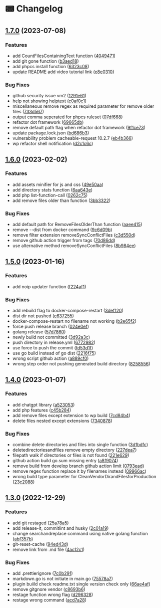 # 📟 Changelog

## [1.7.0](https://github.com/artistudioxyz/aspri/compare/v1.6.0...v1.7.0) (2023-07-08)


### Features

* add CountFilesContainingText function ([4049471](https://github.com/artistudioxyz/aspri/commit/4049471d0379d77ad3590266092892adfcbf63c2))
* add git gone function ([b3aed18](https://github.com/artistudioxyz/aspri/commit/b3aed187b8e07ecac9d70619aecd28ccb0c839fe))
* add phpcs install function ([6323c08](https://github.com/artistudioxyz/aspri/commit/6323c080302c18fc0af4aa43e49301850038e7c6))
* update README add video tutorial link ([e8e0310](https://github.com/artistudioxyz/aspri/commit/e8e031050b8251996ae2abd54f2176e37f683ad9))


### Bug Fixes

* github security issue vm2 ([1291e61](https://github.com/artistudioxyz/aspri/commit/1291e616e9d6314d8fb2482754653ad308a49264))
* help not showing helptext ([c0af0c1](https://github.com/artistudioxyz/aspri/commit/c0af0c184c800a3d4596f8ab42c326e4bfe2bacd))
* miscellaneous remove regex as required parameter for remove older files ([733d567](https://github.com/artistudioxyz/aspri/commit/733d567054582157d8c3f564167dc448be79e84b))
* output comma seperated for phpcs ruleset ([07df668](https://github.com/artistudioxyz/aspri/commit/07df668b90f62e8fa544c058e64d35be413ade50))
* refactor dot framework ([69665db](https://github.com/artistudioxyz/aspri/commit/69665db2fd590e26a4198df844d8c48caaa06de5))
* remove default path flag when refactor dot framework ([9f1ce73](https://github.com/artistudioxyz/aspri/commit/9f1ce734a5727b37916f99b0613d333fdf6062dc))
* update package.lock.json ([bd686b3](https://github.com/artistudioxyz/aspri/commit/bd686b34708b5ca0c241919bf48f6cbb35dac7f1))
* vulnerability problem cacheable-request 10.2.7 ([eb4b366](https://github.com/artistudioxyz/aspri/commit/eb4b36671fa92c995c7efe7136b07161ac2a2351))
* wp refactor shell notification ([d2c1c6c](https://github.com/artistudioxyz/aspri/commit/d2c1c6cd4dce66f35d4be29cc4258df085f7e0f6))

## [1.6.0](https://github.com/artistudioxyz/aspri/compare/v1.5.0...v1.6.0) (2023-02-02)


### Features

* add assets minifier for js and css ([49e50aa](https://github.com/artistudioxyz/aspri/commit/49e50aad970f6da22aad0fb8aa8786d7975756d5))
* add directory stats function ([6aa643e](https://github.com/artistudioxyz/aspri/commit/6aa643eedcc150ada66d90f7f721762a0768a7d9))
* add php list-function-call ([0262c75](https://github.com/artistudioxyz/aspri/commit/0262c754311baef90f769a421ddeb1490ac55aaf))
* add remove files older than function ([3bb3322](https://github.com/artistudioxyz/aspri/commit/3bb3322c677896c1e425fd70b47ff6ec5b331946))


### Bug Fixes

* add default path for RemoveFilesOlderThan function ([aaee415](https://github.com/artistudioxyz/aspri/commit/aaee41512134fcf3d165ffbfeffc4108cd3a292f))
* remove --dist from docker command ([9c6d09b](https://github.com/artistudioxyz/aspri/commit/9c6d09bf156bca6f5e5e5a2e420d77baeea6e642))
* remove filter extension removeSyncConflictFiles ([c3d550d](https://github.com/artistudioxyz/aspri/commit/c3d550daf3dc3f40086d777946afcbf4fae0c064))
* remove github action trigger from tags ([70d86dd](https://github.com/artistudioxyz/aspri/commit/70d86dd8b1d85f1467432064cced275e04821d36))
* use alternative method removeSyncConflictFiles ([8b984ee](https://github.com/artistudioxyz/aspri/commit/8b984ee04ad83a2134df63473c701bbbde4d5ee7))

## [1.5.0](https://github.com/artistudioxyz/aspri/compare/v1.4.0...v1.5.0) (2023-01-16)


### Features

* add noip updater function ([f224af1](https://github.com/artistudioxyz/aspri/commit/f224af120c03e7799eff9dbdbdac4cd2891d3ba8))


### Bug Fixes

* add rebuild flag to docker-compose-restart ([3def120](https://github.com/artistudioxyz/aspri/commit/3def120a6122f467553fc025f2cdf081b3f83ced))
* dist dir not pushed ([c637255](https://github.com/artistudioxyz/aspri/commit/c637255d6ce912b9ee6b518d63e525796b63db24))
* docker-compose-restart no filename not working ([b2e65f2](https://github.com/artistudioxyz/aspri/commit/b2e65f28e198c49a5e009acf39188de342cd8bf8))
* force push release branch ([024e0ef](https://github.com/artistudioxyz/aspri/commit/024e0efc67a5479ab12a28e3503e47d4f3ca9992))
* golang release ([57d7860](https://github.com/artistudioxyz/aspri/commit/57d7860425e414a998f7b5a08cf8d352a305ff02))
* newly build not committed ([3d92a3c](https://github.com/artistudioxyz/aspri/commit/3d92a3cc91b6ced36b293da82c3d1ad000f58834))
* push directory in release.yml ([6772982](https://github.com/artistudioxyz/aspri/commit/6772982ae725e2eb92dc4fddcc3d069ad27fb9bd))
* use force to push the commit ([fd53d1f](https://github.com/artistudioxyz/aspri/commit/fd53d1f11cdbf1c44d2c18e70eb2a1beca9ab4b1))
* use go build instead of go dist ([2216f75](https://github.com/artistudioxyz/aspri/commit/2216f75bcf08169c801da84d76a565aa0b8b3ad2))
* wrong script github action ([a889cf0](https://github.com/artistudioxyz/aspri/commit/a889cf09a6a0f482377b30fdf832312f649ab0f5))
* wrong step order not pushing generated build directory ([8258556](https://github.com/artistudioxyz/aspri/commit/82585564d596364f189fe296acbedb46de36ff66))

## [1.4.0](https://github.com/artistudioxyz/aspri/compare/v1.3.0...v1.4.0) (2023-01-07)


### Features

* add chatgpt library ([a523053](https://github.com/artistudioxyz/aspri/commit/a523053237219c1716a6fe4a1b01a19a7e8d648d))
* add php features ([c45b284](https://github.com/artistudioxyz/aspri/commit/c45b284a9e39c6f88a94602d41e86d9b1d05d9bd))
* add remove files except extension to wp build ([7cd84b4](https://github.com/artistudioxyz/aspri/commit/7cd84b4e6624b9f55aed02f68b012360f72e68e1))
* delete files nested except extensions ([7340878](https://github.com/artistudioxyz/aspri/commit/7340878645ed078e25c2232e8828aef23f68e30a))


### Bug Fixes

* combine delete directories and files into single function ([3d1bdfc](https://github.com/artistudioxyz/aspri/commit/3d1bdfc265b41898b21af6a9314eefa3f1fc5a6f))
* deletedirectoriesandfiles remove empty directory ([227dea7](https://github.com/artistudioxyz/aspri/commit/227dea76cac169319260d690c21d53d6b1575661))
* filepath walk if directories or files is not found ([221e629](https://github.com/artistudioxyz/aspri/commit/221e6295ebed14310266f7cb4a1fa60de2326b10))
* github action build go.sum missing entry ([a8f9074](https://github.com/artistudioxyz/aspri/commit/a8f9074dad9d32961f5ebcfc273e81e89540d96e))
* remove build from develop branch github action limit ([0793ead](https://github.com/artistudioxyz/aspri/commit/0793ead7563031f18e95b7c34441ffb7e9557056))
* remove regex function replace it by filenames instead ([09966ac](https://github.com/artistudioxyz/aspri/commit/09966ac7d767ee0e4d9a97599b2d149233bee188))
* wrong build type parameter for CleanVendorDirandFilesforProduction ([23c2088](https://github.com/artistudioxyz/aspri/commit/23c208877101d187c528d34472ba36eda0881947))

## [1.3.0](https://github.com/artistudioxyz/aspri/compare/v1.2.0...v1.3.0) (2022-12-29)


### Features

* add git restaged ([25a78a5](https://github.com/artistudioxyz/aspri/commit/25a78a51546ec60a9d723bbc2bf6b2d7c5cffdd3))
* add release-it, commitlint and husky ([2c01a19](https://github.com/artistudioxyz/aspri/commit/2c01a19b5a6079b31f028a2a27114ee8e3f987a6))
* change searchandreplace command using native golang function ([abf357b](https://github.com/artistudioxyz/aspri/commit/abf357b6ac1de03a4c4aa012a344be3f2de3fe0e))
* git-reset-cache ([94ed43d](https://github.com/artistudioxyz/aspri/commit/94ed43d0715b607cd6237c2192f465aa51360e22))
* remove link from .md file ([4ac12c1](https://github.com/artistudioxyz/aspri/commit/4ac12c14abb0883a31d3083c12186c24fd738b49))


### Bug Fixes

* add .prettierignore ([7c0b291](https://github.com/artistudioxyz/aspri/commit/7c0b2913527723c4ee2943a717b99b2fa951136b))
* markdown.go is not initiate in main.go ([75578a7](https://github.com/artistudioxyz/aspri/commit/75578a7dd8b3ad17a5c6b573da0674ddbd372cbc))
* plugin buiild check readme.txt single version check only ([66ae4af](https://github.com/artistudioxyz/aspri/commit/66ae4aff8df4dad5f1183a41372ab2414086550b))
* remove gitgnore vendor ([c8693b6](https://github.com/artistudioxyz/aspri/commit/c8693b6e289e6889924a9261a4e7b825777734b9))
* restage function wrong flag ([d296328](https://github.com/artistudioxyz/aspri/commit/d2963285cc9098737420883a078ea2b357de1309))
* restage wrong command ([acd7a28](https://github.com/artistudioxyz/aspri/commit/acd7a2848f09db8398f78c14a7eab827262e5716))